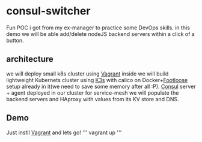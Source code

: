 # consul-switcher
Fun POC i got from my ex-manager to practice some DevOps skills.
in this demo we will be able add/delete nodeJS backend servers within a click of a button.
## architecture
we will deploy small k8s cluster using [Vagrant](https://www.vagrantup.com/) inside we will build lightweight Kubernets cluster using [K3s](https://k3s.io/) with calico on Docker+[Footloose](https://github.com/weaveworks/footloose) setup already in it(we need to save some memory after all :P).
[Consul](https://www.consul.io/) server + agent deployed in our cluster for service-mesh we will populate the backend servers and HAproxy with values from its KV store and DNS.
## Demo
Just instll [Vagrant](https://www.vagrantup.com/) and lets go!
'''
vagrant up
'''
